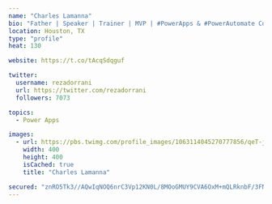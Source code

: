 ```yaml
---
name: "Charles Lamanna"
bio: "Father | Speaker | Trainer | MVP | #PowerApps & #PowerAutomate Community Super User | YouTuber Right-pointing triangle http://youtube.com/c/rezadorrani | Learn - Share - Clockwise rightwards and leftwards open circle arrows"
location: Houston, TX
type: "profile"
heat: 130

website: https://t.co/tAcqSdqguf

twitter:
  username: rezadorrani
  url: https://twitter.com/rezadorrani
  followers: 7073

topics:
  - Power Apps

images:
  - url: https://pbs.twimg.com/profile_images/1063114045270777856/qeT-jpWr_400x400.jpg
    width: 400
    height: 400
    isCached: true
    title: "Charles Lamanna"

secured: "znRO5Tk3//AQwIqNOQ6nrC3Vp12KN0L/8MOoGMUY9CVA6OxM+mQLRknbF/3FN4e7aCLg/RpYovNByVvb/YvWMm8xuEb5rzYVPZsBkZXnDV0CQHFBgW2P5Lxe2YRu8B2cKw9Nq6CU5feIpzrHl5HUZtv8oZhDyd44drBXWhmNonQR50VyoXhJtQ4IvgXAmDSI4evEB/fkFpRmV+vlC7sUIdX+/D5Ph3OzAVklfuAjZOpiUpNDmpfYyjxLSR5kkg6uv5xVgAZYvg4hTVSxdi3+Xz0QtslI9lqRQ0+n+INks8SPXVJL+VlkE226Nx/pNjI/blWTx9SSGX2PfCXl+wEAHfOxIGNglnI4SorRUZYe3zvM7XLQs5FzAS0C2gSFiJ6L9X5Iacry6+x55TWWhTCqbjc1MOnypBCqOlgVcljLUSc=;CnzWzre6E54jfK3jpz3oaQ=="
---
```


